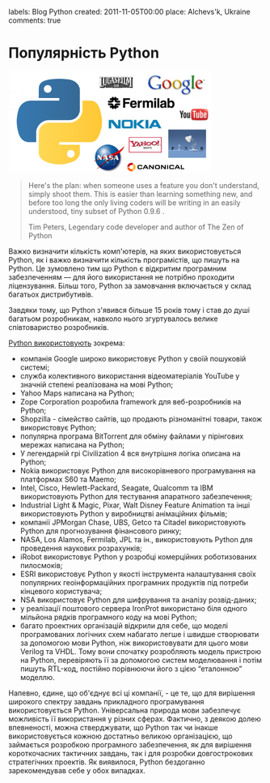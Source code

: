 labels: Blog
        Python
created: 2011-11-05T00:00
place: Alchevs'k, Ukraine
comments: true

# Популярність Python

![Python usage](python_usage.png)

> Here's the plan: when someone uses a feature you don't understand, simply shoot them. This is easier than learning something new, and before too long the only living coders will be writing in an easily understood, tiny subset of Python 0.9.6 <wink>.
>
> Tim Peters, Legendary code developer and author of The Zen of Python

Важко визначити кількість комп'ютерів, на яких використовується Python, як і важко визначити кількість програмістів, що пишуть на Python. Це зумовлено тим що Python є відкритим програмним забезпеченням — для його використання не потрібно проходити ліцензування. Більш того, Python за замовчання включається у склад багатьох дистрибутивів.

Завдяки тому, що Python з'явився більше 15 років тому і став до душі багатьом розробникам, навколо нього згуртувалось велике співтовариство розробників.

[Python використовують](https://wiki.python.org/moin/OrganizationsUsingPython) зокрема:

- компанія Google широко використовує Python у своїй пошуковій системі;
- служба колективного використання відеоматеріалів YouTube у значній степені реалізована на мові Python;
- Yahoo Maps написана на Python;
- Zope Corporation розробила framework для веб-розробників на Python;
- Shopzilla - сімейство сайтів, що продають різноманітні товари, також використовує Python;
- популярна програма BitTorrent для обміну файлами у пірінгових мережах написана на Python;
- У легендарній грі Civilization 4 вся внутрішня логіка описана на Python;
- Nokia використовує Python для високорівневого програмування на платформах S60 та Maemo;
- Intel, Cisco, Hewlett-Packard, Seagate, Qualcomm та IBM використовують Python для тестування апаратного забезпечення;
- Industrial Light & Magic, Pixar, Walt Disney Feature Animation та інші використовують Python у виробництві анімаційних фільмів;
- компанії JPMorgan Chase, UBS, Getco та Citadel використовують Python для прогнозування фінансового ринку;
- NASA, Los Alamos, Fermilab, JPL та ін., використовують Python для проведення наукових розрахунків;
- iRobot використовує Python у розробці комерційних роботизованих пилосмоків;
- ESRI використовує Python у якості інструмента налаштування своїх популярних геоінформаційних програмних продуктів під потреби кінцевого користувача;
- NSA використовує Python для шифрування та аналізу розвід-даних;
- у реалізації поштового сервера IronProt використано біля одного мільйона рядків програмного коду на мові Python;
- багато проектних організацій відкрили для себе, що моделі програмованих логічних схем набагато легше і швидше створювати за допомогою мови Python, ніж використовувати для цього мови Verilog та VHDL. Тому вони спочатку розробляють модель пристрою на Python, перевіряють її за допомогою систем моделювання і потім пишуть RTL-код, постійно порівнюючи його з цією “еталонною” моделлю.

Напевно, єдине, що об'єднує всі ці компанії, - це те, що для вирішення широкого спектру завдань прикладного програмування використовується Python. Універсальна природа мови забезпечує можливість її використання у різних сферах. Фактично, з деякою долею впевненості, можна стверджувати, що Python так чи інакше використовується кожною достатньо великою організацією, що займається розробкою програмного забезпечення, як для вирішення короткочасних тактичних завдань, так і для розробки довгострокових стратегічних проектів. Як виявилося, Python бездоганно зарекомендував себе у обох випадках.
